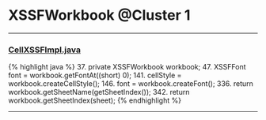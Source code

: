 # XSSFWorkbook @Cluster 1

***

### [CellXSSFImpl.java](https://searchcode.com/codesearch/view/72854552/)
{% highlight java %}
37. private XSSFWorkbook workbook;
47.     XSSFFont font = workbook.getFontAt((short) 0);
141.         cellStyle = workbook.createCellStyle();
146.         font = workbook.createFont();
336. return workbook.getSheetName(getSheetIndex());
342. return workbook.getSheetIndex(sheet);
{% endhighlight %}

***

